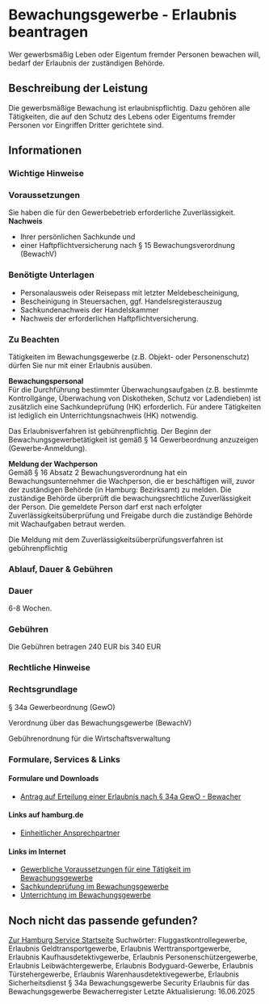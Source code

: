 # Bewachungsgewerbe - Erlaubnis beantragen
Wer gewerbsmäßig Leben oder Eigentum fremder Personen bewachen will, bedarf der Erlaubnis der zuständigen Behörde.

## Beschreibung der Leistung
Die gewerbsmäßige Bewachung ist erlaubnispflichtig. Dazu gehören alle Tätigkeiten, die auf den Schutz des Lebens oder Eigentums fremder Personen vor Eingriffen Dritter gerichtete sind.

## Informationen

### Wichtige Hinweise

### Voraussetzungen
Sie haben die für den Gewerbebetrieb erforderliche Zuverlässigkeit.  
**Nachweis**
* Ihrer persönlichen Sachkunde und
* einer Haftpflichtversicherung nach § 15 Bewachungsverordnung (BewachV)

### Benötigte Unterlagen
* Personalausweis oder Reisepass mit letzter Meldebescheinigung,
* Bescheinigung in Steuersachen, ggf. Handelsregisterauszug
* Sachkundenachweis der Handelskammer
* Nachweis der erforderlichen Haftpflichtversicherung.

### Zu Beachten
Tätigkeiten im Bewachungsgewerbe (z.B. Objekt- oder Personenschutz) dürfen Sie nur mit einer Erlaubnis ausüben.  

**Bewachungspersonal**  
Für die Durchführung bestimmter Überwachungsaufgaben (z.B. bestimmte Kontrollgänge, Überwachung von Diskotheken, Schutz vor Ladendieben) ist zusätzlich eine Sachkundeprüfung (HK) erforderlich. Für andere Tätigkeiten ist lediglich ein Unterrichtungsnachweis (HK) notwendig.  

Das Erlaubnisverfahren ist gebührenpflichtig. Der Beginn der Bewachungsgewerbetätigkeit ist gemäß § 14 Gewerbeordnung anzuzeigen (Gewerbe-Anmeldung).  

**Meldung der Wachperson**  
Gemäß § 16 Absatz 2 Bewachungsverordnung hat ein Bewachungsunternehmer die Wachperson, die er beschäftigen will, zuvor der zuständigen Behörde (in Hamburg: Bezirksamt) zu melden. Die zuständige Behörde überprüft die bewachungsrechtliche Zuverlässigkeit der Person. Die gemeldete Person darf erst nach erfolgter Zuverlässigkeitsüberprüfung und Freigabe durch die zuständige Behörde mit Wachaufgaben betraut werden.  

Die Meldung mit dem Zuverlässigkeitsüberprüfungsverfahren ist gebührenpflichtig

### Ablauf, Dauer & Gebühren

### Dauer
6-8 Wochen.

### Gebühren
Die Gebühren betragen 240 EUR bis 340 EUR

### Rechtliche Hinweise

### Rechtsgrundlage
§ 34a Gewerbeordnung (GewO)  

Verordnung über das Bewachungsgewerbe (BewachV)  

Gebührenordnung für die Wirtschaftsverwaltung

### Formulare, Services & Links

#### Formulare und Downloads
* [Antrag auf Erteilung einer Erlaubnis nach § 34a GewO - Bewacher](https://fhh1.hamburg.de/Dibis/form/pdf/Formular_Erlaubnis_Bewachung_barrierefrei.pdf)

#### Links auf hamburg.de
* [Einheitlicher Ansprechpartner](https://www.hamburg.de/politik-und-verwaltung/behoerden/bwi/services/einheitlicher-ansprechpartner)

#### Links im Internet
* [Gewerbliche Voraussetzungen für eine Tätigkeit im Bewachungsgewerbe](https://www.hk24.de/unternehmensfoerderung_und_start/sach_fachkundepruefungen_genehmigung/dienstl/bewachung/bewachungsgewerbe1/1162722)
* [Sachkundeprüfung im Bewachungsgewerbe](https://www.hk24.de/produktmarken/ausbildung-weiterbildung/sachkunde-fachkunde-pruefungen/dienstl/anmeldung-termine-sachkundepruefung/1162720)
* [Unterrichtung im Bewachungsgewerbe](https://www.hk24.de/produktmarken/ausbildung-weiterbildung/sachkunde-fachkunde-pruefungen/dienstl/bewachungsgewerbetermine-termine/1162716)

## Noch nicht das passende gefunden?
 [Zur Hamburg Service Startseite](/service/)
Suchwörter: Fluggastkontrollegewerbe, Erlaubnis Geldtransportgewerbe, Erlaubnis Werttransportgewerbe, Erlaubnis Kaufhausdetektivgewerbe, Erlaubnis Personenschützergewerbe, Erlaubnis Leibwächtergewerbe, Erlaubnis Bodyguard-Gewerbe, Erlaubnis Türstehergewerbe, Erlaubnis Warenhausdetektivegewerbe, Erlaubnis Sicherheitsdienst § 34a Bewachungsgewerbe Security Erlaubnis für das Bewachungsgewerbe Bewacherregister
Letzte Aktualisierung: 16.06.2025